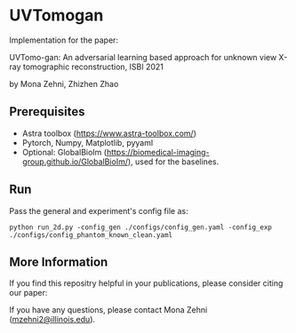 # UVTomogan

Implementation for the paper: 

UVTomo-gan: An adversarial learning based approach for unknown view X-ray tomographic reconstruction, ISBI 2021

by Mona Zehni, Zhizhen Zhao

## Prerequisites
- Astra toolbox (https://www.astra-toolbox.com/)
- Pytorch, Numpy, Matplotlib, pyyaml
- Optional: GlobalBioIm (https://biomedical-imaging-group.github.io/GlobalBioIm/), used for the baselines.

## Run
Pass the general and experiment's config file as:

```python run_2d.py -config_gen ./configs/config_gen.yaml -config_exp ./configs/config_phantom_known_clean.yaml``` 

## More Information
If you find this repositry helpful in your publications, please consider citing our paper:

If you have any questions, please contact Mona Zehni (mzehni2@illinois.edu).
